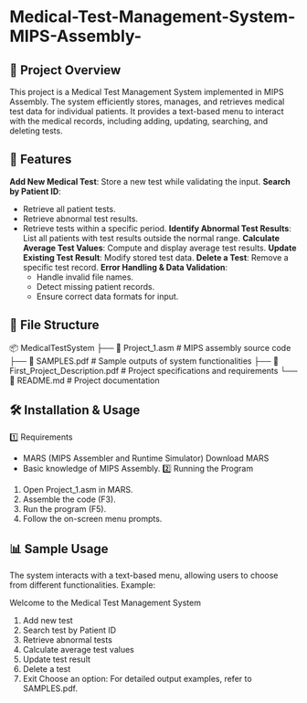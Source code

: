 # Medical-Test-Management-System-MIPS-Assembly-
## 📌 **Project Overview**
This project is a Medical Test Management System implemented in MIPS Assembly. The system efficiently stores, manages, and retrieves medical test data for individual patients. It provides a text-based menu to interact with the medical records, including adding, updating, searching, and deleting tests.


## 🚀 Features
**Add New Medical Test**: Store a new test while validating the input.
**Search by Patient ID**:
- Retrieve all patient tests.
- Retrieve abnormal test results.
- Retrieve tests within a specific period.
**Identify Abnormal Test Results**: List all patients with test results outside the normal range.
**Calculate Average Test Values**: Compute and display average test results.
**Update Existing Test Result**: Modify stored test data.
**Delete a Test**: Remove a specific test record.
**Error Handling & Data Validation**:
  - Handle invalid file names.
  - Detect missing patient records.
  - Ensure correct data formats for input.
 
##  📂 File Structure
📦 MedicalTestSystem
├── 📜 Project_1.asm   # MIPS assembly source code
├── 📜 SAMPLES.pdf     # Sample outputs of system functionalities
├── 📜 First_Project_Description.pdf  # Project specifications and requirements
└── 📜 README.md       # Project documentation



## 🛠️ Installation & Usage
1️⃣ Requirements
  - MARS (MIPS Assembler and Runtime Simulator) Download MARS
  - Basic knowledge of MIPS Assembly.
2️⃣ Running the Program
1. Open Project_1.asm in MARS.
2. Assemble the code (F3).
3. Run the program (F5).
4. Follow the on-screen menu prompts.

## 📊 Sample Usage
The system interacts with a text-based menu, allowing users to choose from different functionalities. Example:

Welcome to the Medical Test Management System
1. Add new test
2. Search test by Patient ID
3. Retrieve abnormal tests
4. Calculate average test values
5. Update test result
6. Delete a test
7. Exit
Choose an option:
For detailed output examples, refer to SAMPLES.pdf.
